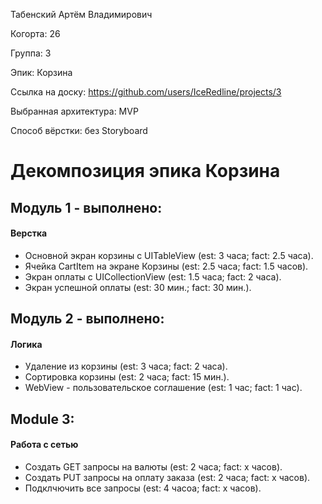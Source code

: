 Табенский Артём Владимирович

Когорта: 26

Группа: 3

Эпик: Корзина

Ссылка на доску: https://github.com/users/IceRedline/projects/3

Выбранная архитектура: MVP

Способ вёрстки: без Storyboard

# Декомпозиция эпика Корзина

## Модуль 1 - выполнено:

#### Верстка
- Основной экран корзины с UITableView  (est: 3 часа; fact: 2.5 часа).
- Ячейка CartItem на экране Корзины (est: 2.5 часа; fact: 1.5 часов).
- Экран оплаты с UICollectionView (est: 1.5 часа; fact: 2 часа).
- Экран успешной оплаты (est: 30 мин.; fact: 30 мин.).

## Модуль 2 - выполнено:
#### Логика
- Удаление из корзины (est: 3 часа; fact: 2 часа).
- Сортировка корзины (est: 2 часа; fact: 15 мин.).
- WebView - пользовательское соглашение (est: 1 час; fact: 1 час).

## Module 3:
#### Работа с сетью
- Создать GET запросы на валюты  (est: 2 часа; fact: x часов).
- Создать PUT запросы на оплату заказа  (est: 2 часа; fact: x часов).
- Подклчючить все запросы (est: 4 часоа; fact: x часов).


